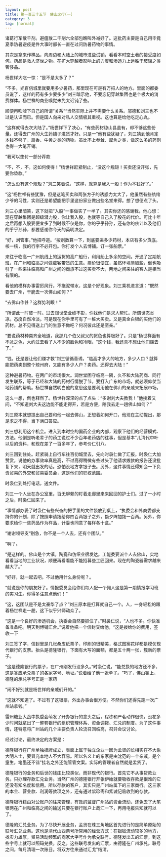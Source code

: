 ```yaml
---
layout: post
title: 第一百三十五节　佛山之行(一)
category: 3
tag: [normal]
---
```


诸葛行军散千剂。避瘟散二千剂六全部包瞧叫外减好了。这批药主要是自己用毕竟夏季防暑避疫是件大事时部长一直在过问防暑药物的事情。

其次是拿来作样品，向周边和大陆上的城市进些试销，看看本时空土著的接受度如何。药品是救人济世之物。在扩大穿越者影响上的力度和渗透力上远胜于玻璃之类奢侈品。

杨世样大吃一惊：“是不是太多了？”

“不多，光百仞城里就要用多少暑药，那里现在可是有万把人的地方。里面的都委员说了，这样的药有多少要多少”刘三暗示他，不要忘记穿越集团也是个极大的消费群体。杨世祥的商业噢觉未免太迟钝了些。

顺便再吹嘘下自己的所谓“关系”“当然实际上并不需要什么关系。邬德和刘三也不过是认识而已。但是国人向来对私人交情极其重视。这也算是给他吃定心丸。

“这样就得去次大陆了。”杨世祥下了决心，“有些药材琼山县虽有，却不够这些份量。还得去广州的大生药铺子进货才好。只是一”他有些犹疑了，刘三猜到他肯定本钱不够了，扇香、牛黄之类的药物。虽比不上参耸、犀角之类，做这么多的药剂也得一大笔开销。

“我可以垫付一部分荐款

“不，不，不，这如何使得！”杨世祥赶紧制止，“没这个规矩！买卖还没开张，先要你垫款。”

“怎么没有这个规矩？”刘三笑着说，“这样，就算是我入一股！作为本钱好了。”

“这”杨世祥有些犹豫，但是这笔买卖和两张方子的诱惑力太大了，他虽然有些纨绔少爷的习性，实则还是希望能把手里这份家业做出些名堂来得。想了想便点了头。

刘三心里暗笑，这下就把“入股”一事做实了一半了。其实你还的感谢我，他心想：现在穿越集团是超级潜力股，你让我入股，也就等自己入了股花的代价。可比十年之后再想入股要便宜多了到时候不仅是你，你的乎乎孙孙，还有你的伙计以及他们的乎乎孙孙，都要感谢你今天的英明决定。

“好，刘管事。”他招呼道。“按剂数算一下，到底要进多少药材，本店有多少货底。核一核，我的行李不必开包。你打发个人去博铺。订一张船票。”

来往于临高一广州航线上的运货的高广船行，利用船上多余的空间。开通了定期航班，在广州和临高之间做载客带货的生意。票价很便宜，虽然环境简陋些，倒也吸引了一些来往临高和广州之间的商旅不过这买卖不大，两地之间来往的客人是相当有限的。

看他的模样办事雷厉风行，不拖泥带水，这是个好现象。刘三乘机进言道：“既然要去广州，干脆去一次佛山如何？”

“去佛山作甚？这群势利眼！”

“所谓此一时彼一时。过去润世堂业绩不彰，你找他们是求人帮忙。所谓世态炎凉。态度自然冷淡。可是现在你手里可有了一桩大买卖。又是真金白银的买他们的药材。总不见得送上门的生意不做吧？何况彼此还是至亲。”

“要说药材种类齐全地道，我那几个伯父叔父的货色也算极好了。只是”杨世祥面有不忿之色，大约过去看了人不少的脸色和冷眼，“这个钱，我还真不想让他们赚去了。”

“钱。还是要让他们赚才救”刘三循循善诱。“临高才多大的地方，多少人口？就算能把药卖到整个琼州府，又能有多少人户？卖药。还得去大陆！”

这种避暑药物。在两广的市场很大。润世堂困守临高一隅，久不和大陆药商、同行发生联系，等于已经和大陆的药材行情脱了节。要打入广东的市场，就必须仰仗当地药铺的帮助。杨世祥自然明白他的意思这是要利用他在佛山的亲戚来拓展市场。

这么一想，倒也释然了。杨世祥深深的点了点头：“多谢刘大夫教我！”他接着又问，“不知道刘大夫这边能不能走得开，若是方便，陪我去走一趟佛山如何？”

刘三原本就想提出自己要和他一起去佛山，正想着如何开口，他现在主动提出，那是求之不得，当下满口答应。

刘三想利用这个机会。进入到本时空的国药企业的内部，观察下他们的经营模式、方法。他倒是听老辈子的药工说过不少百年老药店的往事，但是基本”儿清代中叶以后的资料，和现在差了一百多年了，参考价仁引八。

刘三回到住处。赶紧骑上自行车往百仞城里去，先向时袅仁做了汇报。时袅仁大加赞赏，说他的办事效率真是高，不过高得稍微有些过头了他请求拨款的报告还没批复下来，明天就出发的话。恐怕没地方拿银子去。另外，这件事情还得知会一下负责贸易的外交和贸易委员会，这是他们的职权范围。

时袅仁到处打电话，送文件。

刘三一个人坐在办公室里，百无聊赖的盯着走廊里来来回回的护士们。过了一小时之后，时袅仁回来了。

“事情都办妥了时袅仁有些兴奋的把手里的文件袋放到桌上，“执委会和外商委都支持你的计划，除了按照申请拨给你四百两银子之外，额夕阵加拨一百两。另外，你要求给你一些药品作为样品，计委也同意了每样各十盒。”

“谢谢领导支“别急，你不是一个人去，还有个团队。”

“啊？。

“是这样的。佛山是个大镇。陶瓷和仿织业很发达。工能委要派个人去佛山，实地看看当地的工业状况，顺便再看看能不能招募些工匠回来。现在的陶瓷器需求越来越大了。”

“好好，就一起去吧。不过他用什么身份呢？。

“就说是你的朋友好了。情报委员会给你们每人配一个佣人这是第一期情报学习班的实习生。你得多注意点他们！”

“这，这团队是不是太豪华了点？”刘三原本是打算就自己一个。人，一身轻松的跟着杨世祥走一趟，这下似乎兴师动众了。

“这是一个良好的渗透机会，执委会自然要抓住了。”时袅仁说，“人也不多。你快准备准备吧。明天到博铺汇合。”说着他把一个信封交给他，“这是拨给你的费用，签收一下

刘三签了字，信封里是几张桑皮纸票子，印刷的很精美，格式图案花样都是模仿现代银行的支票。抬头是德隆银行，下面有大写的面额，都是五十两一张，簇新的票子。

“这是德隆银行的票子，在广州刚发行没多久。”时袅仁说，“能兑换的地方还不多，这是答应承兑票子的各家字号、地址。”说着给了他一张单子。“巧了，佛山镇上，德隆的承兑字号正是一家药

“闹不好别就是杨世祥的亲戚们开的。”

“这就不知道了。不过有了这银票，外出办事会很方便。不然你们还得先跑一次广州站拿钱。”

雷州糖业大战中执委会萌发了开办银行的念头之后，程栋和严茗动作很快，没花多少时间就拿出了一整套银行的组织管理体系、资金调拨、汇兑的制度。为了这件事情，还特意将广州站的几个主要负责人轮流召回临高，召舁会议讨论。

经过讨论，最终决定的方案是：

德隆银行在广州单独挂牌成立，表面上属于独立企业一因为孟贤的长相实在不大象大明人士，要冒充本地人不大容易。所以名义上的东家是由沈范的一个亲戚，是个童生，笔墨还不错"挂名之外还能管管文案。实际的管理者自然就是孟贤了。

德隆银行的业务和后世的钱庄比较类似，而非现代的银行。首先它不从事贷款业务。只办理存款汇兑业务。当然广州的德隆银行开张伊始就要吸收存款是很难的它还没有知名度和信用。所以存款的客户，其实只是广州站属下的三家商行。这三家的本金、营业款、利润等款项之外，还有通过紫珍斋和紫诚记吸收到的存款。

德隆银行籍由对公账户的往来管理，有效的监督广州站的资金流动，还免去了大笔银两在广州和临高之间的输送只要在银行账户上哉汇一下，再用电报告知就可以了。

德隆的汇兑业务。为了尽快开展业务，孟贤在珠三角地区首先进行的是简单原始的联号汇兑业务。这也是清代山西票号所常用的经营方式：在银钱流动较多的地方，找实力雄厚，贸易活动频繁的商家大字号作为承兑联号。德隆发出去的汇票，到这些字号上就可以照码兑换。反之。这些联号发出的汇票，由德隆在广州承兑。联号之间，每月清理一次账目。将双方往来通过汇戈"结清。